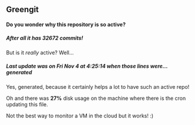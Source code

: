 ## Greengit

#### Do you wonder why this repository is so active?

##### After all it has 32672 commits!

But is it *really* active? Well...

##### Last update was on Fri Nov 4 at 4:25:14 when those lines were... generated

Yes, generated, because it certainly helps a lot to have such an active repo!

Oh and there was **27%** disk usage on the machine
where there is the cron updating this file.

Not the best way to monitor a VM in the cloud but it works! :)
